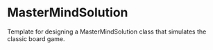 # MasterMindSolution
Template for designing a MasterMindSolution class that simulates the classic board game.
